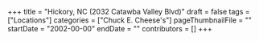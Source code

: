 +++
title = "Hickory, NC (2032 Catawba Valley Blvd)"
draft = false
tags = ["Locations"]
categories = ["Chuck E. Cheese's"]
pageThumbnailFile = ""
startDate = "2002-00-00"
endDate = ""
contributors = []
+++
